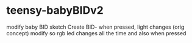 teensy-babyBIDv2
================

modify baby BID sketch
Create BID- when pressed, light changes (orig concept)
modify so rgb led changes all the time and also when pressed
